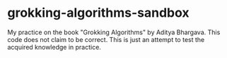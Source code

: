# grokking-algorithms-sandbox

My practice on the book "Grokking Algorithms" by Aditya Bhargava.
This code does not claim to be correct. This is just an attempt to test the acquired knowledge in practice.
